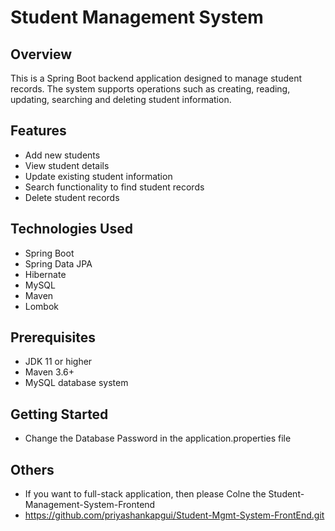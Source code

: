 
# Student Management System

## Overview

This is a Spring Boot backend application designed to manage student records. The system supports operations such as creating, reading, updating, searching and deleting student information.

## Features

- Add new students
- View student details
- Update existing student information
- Search functionality to find student records
- Delete student records

## Technologies Used

- Spring Boot
- Spring Data JPA
- Hibernate
- MySQL 
- Maven
- Lombok

## Prerequisites

- JDK 11 or higher
- Maven 3.6+
- MySQL database system

## Getting Started
- Change the Database Password in the application.properties file

## Others
- If you want to  full-stack application, then please Colne the Student-Management-System-Frontend
- https://github.com/priyashankapgui/Student-Mgmt-System-FrontEnd.git

